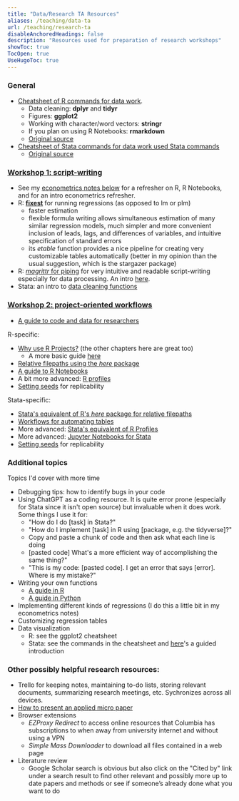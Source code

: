 ```yaml
---
title: "Data/Research TA Resources"
aliases: /teaching/data-ta
url: /teaching/research-ta
disableAnchoredHeadings: false
description: "Resources used for preparation of research workshops"
showToc: true
TocOpen: true
UseHugoToc: true
---
```


### General

+ [Cheatsheet of R commands for data work](/teaching/research-2023/tidyverse-cheatsheet.pdf).
    + Data cleaning: **dplyr** and **tidyr**
    + Figures: **ggplot2**
    + Working with character/word vectors: **stringr**
    + If you plan on using R Notebooks: **rmarkdown**
    + [Original source](https://posit.co/resources/cheatsheets/)
+ [Cheatsheet of Stata commands for data work used Stata commands](/teaching/research-2023/tidyverse-cheatsheet.pdf)
    + [Original source](https://geocenter.github.io/StataTraining/portfolio/01_resource/)

### [Workshop 1: script-writing](/teaching/research-2023/Workshop1-Slides.pdf)
+ See my [econometrics notes below](/teaching/#introduction-to-econometrics) for a refresher on R, R Notebooks, and for an intro econometrics refresher.
+ R: [**fixest**](https://cran.r-project.org/web/packages/fixest/vignettes/fixest_walkthrough.html) for running regressions (as opposed to lm or plm)
    + faster estimation
    + flexible formula writing allows simultaneous estimation of many similar regression models, much simpler and more convenient inclusion of leads, lags, and differences of variables, and intuitive specification of standard errors
    + its *etable* function provides a nice pipeline for creating very customizable tables automatically (better in my opinion than the usual suggestion, which is the stargazer package)
+ R: [*magrittr* for piping](https://magrittr.tidyverse.org/) for very intuitive and readable script-writing especially for data processing. An intro [here](https://www.datacamp.com/tutorial/pipe-r-tutorial).
+ Stata: an intro to [data cleaning functions](https://geocenter.github.io/StataTraining/part2/)

### [Workshop 2: project-oriented workflows](/teaching/research-2023/Workshop2-Slides.pdf)

+ [A guide to code and data for researchers](https://web.stanford.edu/~gentzkow/research/CodeAndData.pdf)

R-specific:

+ [Why use R Projects?](https://rstats.wtf/projects) (the other chapters here are great too)
    + A more basic guide [here](https://stat545.com/r-basics.html)
+ [Relative filepaths using the *here* package](https://here.r-lib.org/)
+ [A guide to R Notebooks](https://bookdown.org/yihui/rmarkdown/notebook.html)
+ A bit more advanced: [R profiles](https://rstats.wtf/r-startup.html)
+ [Setting seeds](https://r-coder.com/set-seed-r/) for replicability

Stata-specific:

+ [Stata's equivalent of R's *here* package for relative filepaths](https://github.com/korenmiklos/here)
+ [Workflows for automating tables](https://lukestein.github.io/stata-latex-workflows/gallery/)
+ More advanced: [Stata's equivalent of R Profiles](https://www.stata.com/support/faqs/programming/profile-do-file/)
+ More advanced: [Jupyter Notebooks for Stata](https://www.stata.com/features/overview/jupyter-notebooks/)
+ [Setting seeds](https://www.stata.com/manuals13/rsetseed.pdf) for replicability

### Additional topics

Topics I'd cover with more time

+ Debugging tips: how to identify bugs in your code
+ Using ChatGPT as a coding resource. It is quite error prone (especially for Stata since it isn't open source) but invaluable when it does work. Some things I use it for:
    + "How do I do [task] in Stata?"
    + "How do I implement [task] in R using [package, e.g. the tidyverse]?"
    + Copy and paste a chunk of code and then ask what each line is doing
    + [pasted code] What's a more efficient way of accomplishing the same thing?"
    + "This is my code: [pasted code]. I get an error that says [error]. Where is my mistake?"
+ Writing your own functions
    + [A guide in R](https://www.dataquest.io/blog/write-functions-in-r/)
    + [A guide in Python](https://www.w3schools.com/python/python_functions.asp)
+ Implementing different kinds of regressions (I do this a little bit in my econometrics notes)
+ Customizing regression tables
+ Data visualization
    + R: see the ggplot2 cheatsheet
    + Stata: see the commands in the cheatsheet and [here](https://geocenter.github.io/StataTraining/part4/)'s a guided introduction

### Other possibly helpful research resources:

+ Trello for keeping notes, maintaining to-do lists, storing relevant documents, summarizing research meetings, etc. Sychronizes across all devices.
+ [How to present an applied micro paper](https://scholar.harvard.edu/files/shapiro/files/applied_micro_slides.pdf)
+ Browser extensions
    + *EZProxy Redirect* to access online resources that Columbia has subscriptions to when away from university internet and without using a VPN
    + *Simple Mass Downloader* to download all files contained in a web page
+ Literature review
    + Google Scholar search is obvious but also click on the "Cited by" link under a search result to find other relevant and possibly more up to date papers and methods or see if someone’s already done what you want to do